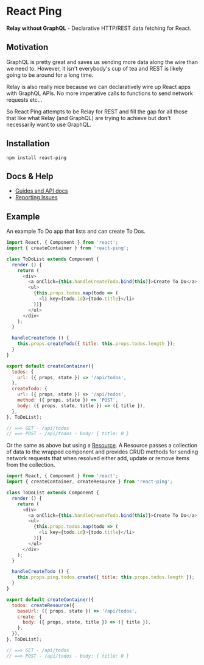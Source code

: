 # React Ping

**Relay without GraphQL** - Declarative HTTP/REST data fetching for React.

## Motivation

GraphQL is pretty great and saves us sending more data along the wire than we need to. However, it isn't everybody's cup of tea and REST is likely going to be around for a long time.

Relay is also really nice because we can declaratively wire up React apps with GraphQL APIs. No more imperative calls to functions to send network requests etc...

So React Ping attempts to be Relay for REST and fill the gap for all those that like what Relay (and GraphQL) are trying to achieve but don't necessarily want to use GraphQL.

## Installation

```
npm install react-ping
```

## Docs & Help

- [Guides and API docs](https://github.com/finnfiddle/react-ping/blob/master/docs/README.md)
- [Reporting Issues](https://github.com/finnfiddle/react-ping/issues)

## Example

An example To Do app that lists and can create To Dos.

```javascript
import React, { Component } from 'react';
import { createContainer } from 'react-ping';

class ToDoList extends Component {
  render () {
    return (
      <div>
        <a onClick={this.handleCreateTodo.bind(this)}>Create To Do</a>
        <ul>
          {this.props.todos.map(todo => (
            <li key={todo.id}>{todo.title}</li>
          ))}
        </ul>
      </div>
    );
  }

  handleCreateTodo () {
    this.props.createTodo({ title: this.props.todos.length });
  }
}

export default createContainer({
  todos: {
    url: ({ props, state }) => '/api/todos',
  },
  createTodo: {
    url: ({ props, state }) => '/api/todos',
    method: ({ props, state }) => 'POST',
    body: ({ props, state, title }) => ({ title }),
  },
}, ToDoList);

// ==> GET - /api/todos
// ==> POST - /api/todos - body: { title: 0 }
```

Or the same as above but using a [Resource](/docs/Resource.md). A Resource passes a collection of data to the wrapped component and provides CRUD methods for sending network requests that when resolved either add, update or remove items from the collection.

```javascript
import React, { Component } from 'react';
import { createContainer, createResource } from 'react-ping';

class ToDoList extends Component {
  render () {
    return (
      <div>
        <a onClick={this.handleCreateTodo.bind(this)}>Create To Do</a>
        <ul>
          {this.props.todos.map(todo => (
            <li key={todo.id}>{todo.title}</li>
          ))}
        </ul>
      </div>
    );
  }

  handleCreateTodo () {
    this.props.ping.todos.create({ title: this.props.todos.length });
  }
}

export default createContainer({
  todos: createResource({
    baseUrl: ({ props, state }) => '/api/todos',
    create: {
      body: ({ props, state, title }) => ({ title }),
    },
  }),
}, ToDoList);

// ==> GET - /api/todos
// ==> POST - /api/todos - body: { title: 0 }
```
